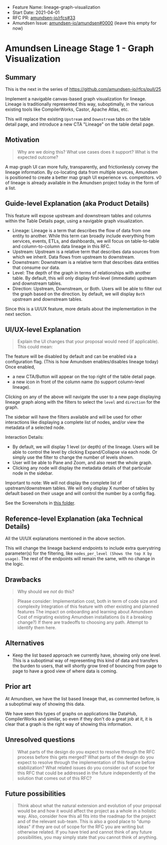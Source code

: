 - Feature Name: lineage-graph-visualization
- Start Date: 2021-04-01
- RFC PR: [amundsen-io/rfcs#33](https://github.com/amundsen-io/rfcs/pull/33)
- Amundsen Issue: [amundsen-io/amundsen#0000](https://github.com/amundsen-io/amundsen/issues/0000) (leave this empty for now)

# Amundsen Lineage Stage 1 - Graph Visualization

## Summary

This is the next in the series of https://github.com/amundsen-io/rfcs/pull/25

Implement a navigable canvas-based graph visualization for lineage. Lineage is traditionally represented this way, suboptimally, in the various existing tools like CompilerWorks, Castor, Apache Atlas, etc.

This will replace the existing `Upstream` and `Downstream` tabs on the table detail page, and introduce a new CTA "Lineage" on the table detail page.

## Motivation

> Why are we doing this? What use cases does it support? What is the expected outcome?

A map graph UI can more fully, transparently, and frictionlessly convey the lineage information. By co-locating data from multiple sources, Amundsen is positioned to create a better map graph UI experience vs. competitors.
v0 of lineage is already available in the Amundsen project today in the form of a list.

## Guide-level Explanation (aka Product Details)

This feature will expose upstream and downstream tables and columns within the Table Details page, using a navigable graph visualization.

- Lineage: Lineage is a term that describes the flow of data from one entity to another. While this term can broadly include everything from services, events, ETLs, and dashboards, we will focus on table-to-table and column-to-column data lineage in this RFC.
- Upstream: Upstream is a relative term that describes data sources from which we inherit. Data flows from upstream to downstream.
- Downstream: Downstream is a relative term that describes data entities that consume our data.
- Level: The depth of the graph in terms of relationships with another table. By default, this will only display first-level (immediate) upstream and downstream tables.
- Direction: Upstream, Downstream, or Both. Users will be able to filter out the graph based on the direction. by default, we will display `Both` upstream and downstream tables.

Since this is a UI/UX feature, more details about the implementation in the next section.

## UI/UX-level Explanation

> Explain the UI changes that your proposal would need (if applicable). This could mean:

The feature will be disabled by default and can be enabled via a configuration flag. (This is how Amundsen enables/disables lineage today)
Once enabled,

- a new CTA/Button will appear on the top right of the table detail page.
- a new icon in front of the column name (to support column-level lineage).

Clicking on any of the above will navigate the user to a new page displaying lineage graph along with the filters to select the `level` and `direction` for the graph.

The sidebar will have the filters available and will be used for other interactions like displaying a complete list of nodes, and/or view the metadata of a selected node.

Interaction Details:

- By default, we will display 1 level (or depth) of the lineage. Users will be able to control the level by clicking Expand/Collapse via each node. Or simply use the filter to change the number of levels shown.
- User will be able to Pane and Zoom, and also reset the whole graph.
- Clicking any node will display the metadata details of that particular node in the sidebar.

Important to note: We will not display the complete list of upstream/downstream tables. We will only display X number of tables by default based on their usage and will control the number by a config flag.

See the Screenshots in [this folder](https://github.com/amundsen-io/rfcs/tree/lineage-graph/assets/033).

## Reference-level Explanation (aka Technical Details)

All the UI/UX explanations mentioned in the above section.

This will change the lineage backend endpoints to include extra querystring parameter(s) for the filtering, 
like `nodes_per_level (Shows the top X by usage)`. The rest of the endpoints will remain the same, with no change in the logic. 

## Drawbacks

> Why should we _not_ do this?

> Please consider:
> Implementation cost, both in term of code size and complexity
> Integration of this feature with other existing and planned features
> The impact on onboarding and learning about Amundsen
> Cost of migrating existing Amundsen installations (is it a breaking change?)
> If there are tradeoffs to choosing any path. Attempt to identify them here.

## Alternatives

- Keep the list based approach we currently have, showing only one level. This is a suboptimal way of representing this kind of data and transfers the burden to users, that will shortly grow tired of bouncing from page to page to have a good view of where data is coming.

## Prior art

At Amundsen, we have the list based lineage that, as commented before, is a suboptimal way of showing this data.

We have seen this types of graphs on applications like DataHub, CompilerWorks and similar, so even if they don't   do a great job at it, it is clear that a graph is the right way of showing this information.

## Unresolved questions

> What parts of the design do you expect to resolve through the RFC process before this gets merged?
> What parts of the design do you expect to resolve through the implementation of this feature before stabilization?
> What related issues do you consider out of scope for this RFC that could be addressed in the future independently of the solution that comes out of this RFC?

## Future possibilities

> Think about what the natural extension and evolution of your proposal would be and how it would affect the project as a whole in a holistic way. Also, consider how this all fits into the roadmap for the project and of the relevant sub-team.
> This is also a good place to "dump ideas" if they are out of scope for the RFC you are writing but otherwise related.
> If you have tried and cannot think of any future possibilities, you may simply state that you cannot think of anything.
